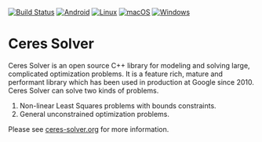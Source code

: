 [![Build Status](https://app.travis-ci.com/ceres-solver/ceres-solver.svg?branch=master)](https://app.travis-ci.com/ceres-solver/ceres-solver)
[![Android](https://github.com/ceres-solver/ceres-solver/actions/workflows/android.yml/badge.svg)](https://github.com/ceres-solver/ceres-solver/actions/workflows/android.yml)
[![Linux](https://github.com/ceres-solver/ceres-solver/actions/workflows/linux.yml/badge.svg)](https://github.com/ceres-solver/ceres-solver/actions/workflows/linux.yml)
[![macOS](https://github.com/ceres-solver/ceres-solver/actions/workflows/macOS.yml/badge.svg)](https://github.com/ceres-solver/ceres-solver/actions/workflows/macOS.yml)
[![Windows](https://github.com/ceres-solver/ceres-solver/actions/workflows/windows.yml/badge.svg)](https://github.com/ceres-solver/ceres-solver/actions/workflows/windows.yml)

Ceres Solver
============

Ceres Solver is an open source C++ library for modeling and solving
large, complicated optimization problems. It is a feature rich, mature
and performant library which has been used in production at Google
since 2010. Ceres Solver can solve two kinds of problems.

1. Non-linear Least Squares problems with bounds constraints.
2. General unconstrained optimization problems.

Please see [ceres-solver.org](http://ceres-solver.org/) for more
information.
